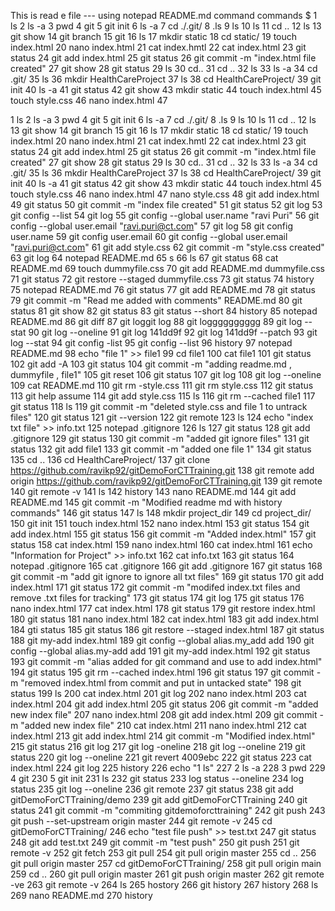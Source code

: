 This is read e file --- 
using notepad README.md command
 commands
 $     1  ls
    2  ls -a
    3  pwd
    4  git
    5  git init
    6  ls -a
    7  cd ./.git/
    8  .ls
    9  ls
   10  ls
   11  cd ..
   12  ls
   13  git show
   14  git branch
   15  git
   16  ls
   17  mkdir static
   18  cd static/
   19  touch index.html
   20  nano index.html
   21  cat index.hmtl
   22  cat index.html
   23  git status
   24  git add index.html
   25  git status
   26  git commit -m "index.html file created"
   27  git show
   28  git status
   29  ls
   30  cd..
   31  cd ..
   32  ls
   33  ls -a
   34  cd .git/
   35  ls
   36  mkdir HealthCareProject
   37  ls
   38  cd HealthCareProject/
   39  git init
   40  ls -a
   41  git status
   42  git show
   43  mkdir static
   44  touch index.html
   45  touch style.css
   46  nano index.html
   47  


  1  ls
    2  ls -a
    3  pwd
    4  git
    5  git init
    6  ls -a
    7  cd ./.git/
    8  .ls
    9  ls
   10  ls
   11  cd ..
   12  ls
   13  git show
   14  git branch
   15  git
   16  ls
   17  mkdir static
   18  cd static/
   19  touch index.html
   20  nano index.html
   21  cat index.hmtl
   22  cat index.html
   23  git status
   24  git add index.html
   25  git status
   26  git commit -m "index.html file created"
   27  git show
   28  git status
   29  ls
   30  cd..
   31  cd ..
   32  ls
   33  ls -a
   34  cd .git/
   35  ls
   36  mkdir HealthCareProject
   37  ls
   38  cd HealthCareProject/
   39  git init
   40  ls -a
   41  git status
   42  git show
   43  mkdir static
   44  touch index.html
   45  touch style.css
   46  nano index.html
   47  nano style.css
   48  git add index.html
   49  git status
   50  git commit -m "index file created"
   51  git status
   52  git log
   53  git config --list
   54  git log
   55  git config --global user.name "ravi Puri"
   56  git config --global user.email "ravi.puri@ct.com"
   57  git log
   58  git config user.name
   59  git config user.email
   60  git config --global user.email "ravi.puri@ct.com"
   61  git add style.css
   62  git commit -m "style.css created"
   63  git log
   64  notepad README.md
   65  s
   66  ls
   67  git status
   68  cat README.md
   69  touch dummyfile.css
   70  git add README.md dummyfile.css
   71  git status
   72  git restore --staged dummyfile.css
   73  git status
   74  history
   75  notepad README.md
   76  git status
   77  git add README.md
   78  git status
   79  git commit -m "Read me added with comments" README.md
   80  git status
   81  git show
   82  git status
   83  git status --short
   84  history
   85  notepad README.md
   86  git diff
   87  git loggit log
   88  git logggggggggg
   89  git log --stat
   90  git  log --oneline
   91  git log 141dd9f
   92  git log 141dd9f --patch
   93  git log --stat
   94  git config -list
   95  git config --list
   96  history
   97  notepad README.md
   98  echo "file 1" >> file1
   99  cd file1
  100  cat file1
  101  git status
  102  git add -A
  103  git status
  104  git commit -m "adding readme.md , dummyfile , file1"
  105  git reset
  106  git status
  107  git log
  108  git log --oneline
  109  cat README.md
  110  git rm -style.css
  111  git rm style.css
  112  git status
  113  git help assume
  114  git add style.css
  115  ls
  116  git rm --cached file1
  117  git status
  118  ls
  119  git commit -m "deleted style.css  and file 1 to untrack files"
  120  git status
  121  git --version
  122  git remote
  123  ls
  124  echo "index txt file" >> info.txt
  125  notepad .gitignore
  126  ls
  127  git status
  128  git add .gitignore
  129  git status
  130  git commit -m "added git ignore files"
  131  git status
  132  git add file1
  133  git commit -m "added one file 1"
  134  git status
  135  cd ..
  136  cd HealthCareProject/
  137  git clone https://github.com/ravikp92/gitDemoForCTTraining.git
  138  git remote add origin https://github.com/ravikp92/gitDemoForCTTraining.git
  139  git remote
  140  git remote -v
  141  ls
  142  history
  143  nano README.md
  144  git add README.md
  145  git commit -m "Modified readme md with history commands"
  146  git status
  147  ls
  148  mkdir project_dir
  149  cd project_dir/
  150  git init
  151  touch index.html
  152  nano index.html
  153  git status
  154  git add index.html
  155  git status
  156  git commit -m "Added index.html"
  157  git status
  158  cat index.html
  159  nano index.html
  160  cat index.html
  161  echo "Information for Project" >> info.txt
  162  cat info.txt
  163  git status
  164  notepad .gitignore
  165  cat .gitignore
  166  git add .gitignore
  167  git status
  168  git commit -m "add git ignore to ignore all txt files"
  169  git status
  170  git add index.html
  171  git status
  172  git commit -m "modifed index.txt files and remove .txt files for tracking"
  173  git status
  174  git log
  175  git status
  176  nano index.html
  177  cat index.html
  178  git status
  179  git restore index.html
  180  git status
  181  nano index.html
  182  cat index.html
  183  git add index.html
  184  gti status
  185  git status
  186  git restore --staged index.html
  187  git status
  188  git my-add index.html
  189  git config --global alias.my_add add
  190  git config --global alias.my-add add
  191  git my-add index.html
  192  git status
  193  git commit -m "alias added for git command and use to add index.html"
  194  git status
  195  git rm --cached index.html
  196  git status
  197  git commit -m "removed index.html from commit and put in untacked state"
  198  git status
  199  ls
  200  cat index.html
  201  git log
  202  nano index.html
  203  cat index.html
  204  git add index.html
  205  git status
  206  git commit -m  "added new index file"
  207  nano index.html
  208  git add index.html
  209  git commit -m  "added new index file"
  210  cat index.html
  211  nano index.html
  212  cat index.html
  213  git add index.html
  214  git commit -m "Modified index.html"
  215  git status
  216  git log
  217  git log -oneline
  218  git log --oneline
  219  git status
  220  git log --oneline
  221  git revert 4009ebc
  222  git status
  223  cat index.html
  224  git log
  225  history
  226  echo "1  ls"
  227      2  ls -a
  228      3  pwd
  229      4  git
  230      5  git init
  231  ls
  232  git status
  233  log status --oneline
  234  log status
  235  git log --oneline
  236  git remote
  237  git status
  238  git add gitDemoForCTTraining/demo
  239  git add gitDemoForCTTraining
  240  git status
  241  git commit -m "commiting gitdemoforcttraining"
  242  git push
  243  git push --set-upstream origin master
  244  git remote -v
  245  cd gitDemoForCTTraining/
  246  echo "test file push" >> test.txt
  247  git status
  248  git add test.txt
  249  git commit -m "test push"
  250  git push
  251  git remote -v
  252  git fetch
  253  git pull
  254  git pull origin master
  255  cd ..
  256  git pull origin master
  257  cd gitDemoForCTTraining/
  258  git pull origin main
  259  cd ..
  260  git pull origin master
  261  git push origin master
  262  git remote -ve
  263  git remote -v
  264  ls
  265  hostory
  266  git history
  267  history
  268  ls
  269  nano README.md
  270  history
